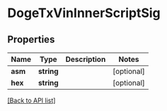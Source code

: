 # DogeTxVinInnerScriptSig

## Properties

Name | Type | Description | Notes
------------ | ------------- | ------------- | -------------
**asm** | **string** |  | [optional]
**hex** | **string** |  | [optional]

[[Back to API list]](../../README.md#api-endpoints)
